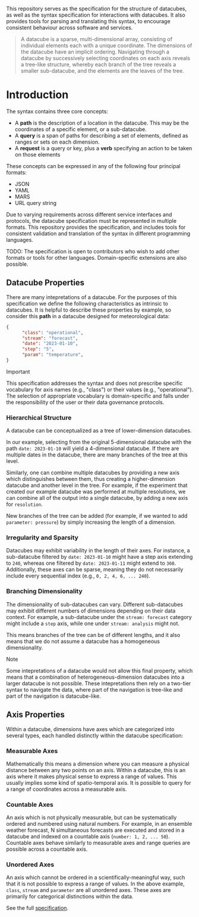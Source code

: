 
This repository serves as the specification for the structure of datacubes, as well as the syntax specification for interactions with datacubes. It also provides tools for parsing and translating this syntax, to encourage consistent behaviour across software and services.

> A datacube is a sparse, multi-dimensional array, consisting of individual elements each with a unique coordinate. The dimensions of the datacube have an implicit ordering. Navigating through a datacube by successively selecting coordinates on each axis reveals a tree-like structure, whereby each branch of the tree reveals a smaller sub-datacube, and the elements are the leaves of the tree.


# Introduction

The syntax contains three core concepts:

* A **path** is the description of a location in the datacube. This may be the coordinates of a specific element, or a sub-datacube.
* A **query** is a span of paths for describing a set of elements, defined as ranges or sets on each dimension.
* A **request** is a query or key, plus a **verb** specifying an action to be taken on those elements

These concepts can be expressed in any of the following four principal formats:
* JSON
* YAML
* MARS
* URL query string

Due to varying requirements across different service interfaces and protocols, the datacube specification must be represented in multiple formats. This repository provides the specification, and includes tools for consistent validation and translation of the syntax in different programming languages.

TODO: The specification is open to contributors who wish to add other formats or tools for other languages. Domain-specific extensions are also possible.

## Datacube Properties

There are many intepretations of a datacube. For the purposes of this specification we define the following characteristics as intrinsic to datacubes. It is helpful to describe these properties by example, so consider this **path** in a datacube designed for meteorological data:

```json
{
      "class": "operational",
      "stream": "forecast",
      "date": "2023-01-10",
      "step": "5",
      "param": "temperature",
}
```

> [!IMPORTANT]
> This specification addresses the syntax and does not prescribe specific vocabulary for axis names (e.g., "class") or their values (e.g., "operational"). The selection of appropriate vocabulary is domain-specific and falls under the responsibility of the user or their data governance protocols.

### Hierarchical Structure

  A datacube can be conceptualized as a tree of lower-dimension datacubes.

  In our example, selecting from the original 5-dimensional datacube with the path `date: 2023-01-10` will yield a 4-dimensional datacube. If there are multiple dates in the datacube, there are many branches of the tree at this level.

  Similarly, one can combine multiple datacubes by providing a new axis which distinguishes between them, thus creating a higher-dimension datacube and another level in the tree. For example, if the experiment that created our example datacube was performed at multiple resolutions, we can combine all of the output into a single datacube, by adding a new axis for `resolution`.

  New branches of the tree can be added (for example, if we wanted to add `parameter: pressure`) by simply increasing the length of a dimension.

### Irregularity and Sparsity
  
  Datacubes may exhibit variability in the length of their axes. For instance, a sub-datacube filtered by `date: 2023-01-10` might have a step axis extending to `240`, whereas one filtered by `date: 2023-01-11` might extend to `360`. Additionally, these axes can be sparse, meaning they do not necessarily include every sequential index (e.g., `0, 2, 4, 6, ... 240`).

### Branching Dimensionality

  The dimensionality of sub-datacubes can vary. Different sub-datacubes may exhibit different numbers of dimensions depending on their data context. For example, a sub-datacube under the `stream: forecast` category might include a `step` axis, while one under `stream: analysis` might not.

  This means branches of the tree can be of different lengths, and it also means that we do not assume a datacube has a homogeneous dimensionality.

> [!NOTE]
> Some intepretations of a datacube would not allow this final property, which means that a combination of heterogeneous-dimension datacubes into a larger datacube is not possible. These intepretations then rely on a two-tier syntax to navigate the data, where part of the navigation is tree-like and part of the navigation is datacube-like.

## Axis Properties

Within a datacube, dimensions have axes which are categorized into several types, each handled distinctly within the datacube specification:

### Measurable Axes

  Mathematically this means a dimension where you can measure a physical distance between any two points on an axis. Within a datacube, this is an axis where it makes physical sense to express a range of values. This usually implies some kind of spatio-temporal axis. It is possible to query for a range of coordinates across a measurable axis.

### Countable Axes

  An axis which is not physically measurable, but can be systematically ordered and numbered using natural numbers. For example, in an ensemble weather forecast, N simultaneous forecasts are executed and stored in a datacube and indexed on a countable axis (`number: 1, 2, ... 50`). Countable axes behave similarly to measurable axes and range queries are possible across a countable axis.

### Unordered Axes

  An axis which cannot be ordered in a scientifically-meaningful way, such that it is not possible to express a range of values. In the above example, `class`, `stream` and `parameter` are all unordered axes. These axes are primarily for categorical distinctions within the data.

See the full [specification](./spec/readme.md).


